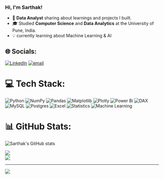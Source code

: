 ### Hi, I'm Sarthak!

- 🔎 **Data Analyst** sharing about learnings and projects I built.
- 🎓 Studied **Computer Science** and **Data Analytics** at the University of Pune, India.
- 💡 currently learning about Machine Learning & AI
  
 




## 🌐 Socials:
[![LinkedIn](https://img.shields.io/badge/LinkedIn-%230077B5.svg?logo=linkedin&logoColor=white)](https://linkedin.com/in/https://www.linkedin.com/in/sarthak-more-8812b6213/) [![email](https://img.shields.io/badge/Email-D14836?logo=gmail&logoColor=white)](mailto:sarthakmore1801@gmail.com) 

# 💻 Tech Stack:
![Python](https://img.shields.io/badge/python-3670A0?style=for-the-badge&logo=python&logoColor=ffdd54) ![NumPy](https://img.shields.io/badge/numpy-%23013243.svg?style=for-the-badge&logo=numpy&logoColor=white) ![Pandas](https://img.shields.io/badge/pandas-%23150458.svg?style=for-the-badge&logo=pandas&logoColor=white) ![Matplotlib](https://img.shields.io/badge/Matplotlib-%23ffffff.svg?style=for-the-badge&logo=Matplotlib&logoColor=black) ![Plotly](https://img.shields.io/badge/Plotly-%233F4F75.svg?style=for-the-badge&logo=plotly&logoColor=white) ![Power Bi](https://img.shields.io/badge/power_bi-F2C811?style=for-the-badge&logo=powerbi&logoColor=black)
![DAX](https://img.shields.io/badge/DAX-%23F2C811.svg?style=for-the-badge&logo=powerbi&logoColor=black)
![MySQL](https://img.shields.io/badge/mysql-4479A1.svg?style=for-the-badge&logo=mysql&logoColor=white) ![Postgres](https://img.shields.io/badge/postgres-%23316192.svg?style=for-the-badge&logo=postgresql&logoColor=white) ![Excel](https://img.shields.io/badge/Excel-%231D6F42.svg?style=for-the-badge&logo=microsoft-excel&logoColor=white) ![Statistics](https://img.shields.io/badge/Statistics-%23007ACC.svg?style=for-the-badge&logo=databricks&logoColor=white) ![Machine Learning](https://img.shields.io/badge/Machine%20Learning-%23F7931E.svg?style=for-the-badge&logo=tensorflow&logoColor=white)





# 📊 GitHub Stats:
 ![Sarthak's GitHub stats](https://github-readme-stats.vercel.app/api?username=Sarthak18-DA&show_icons=true&theme=radical)

 
![](https://nirzak-streak-stats.vercel.app/?user=Sarthak18-DA&theme=dark&hide_border=false)<br/>
![](https://github-readme-stats.vercel.app/api/top-langs/?username=Sarthak18-DA&theme=dark&hide_border=false&include_all_commits=false&count_private=false&layout=compact)

---
[![](https://visitcount.itsvg.in/api?id=Sarthak18-DA&icon=0&color=0)](https://visitcount.itsvg.in)


